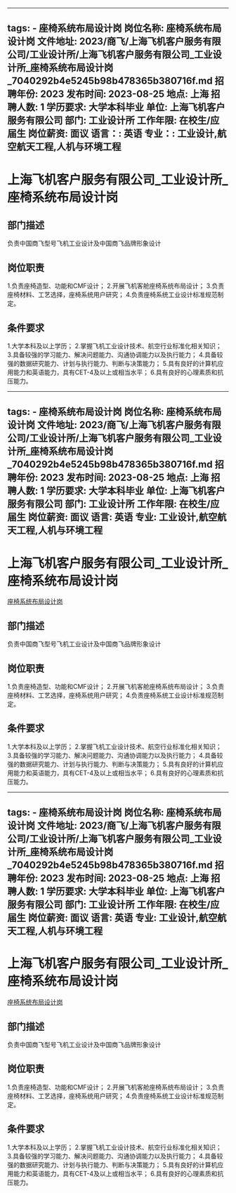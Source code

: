 
---
tags:
    - 座椅系统布局设计岗
岗位名称: 座椅系统布局设计岗
文件地址: 2023/商飞/上海飞机客户服务有限公司/工业设计所/上海飞机客户服务有限公司_工业设计所_座椅系统布局设计岗_7040292b4e5245b98b478365b380716f.md
招聘年份: 2023
发布时间: 2023-08-25
地点: 上海
招聘人数: 1
学历要求: 大学本科毕业
单位: 上海飞机客户服务有限公司
部门: 工业设计所
工作年限: 在校生/应届生
岗位薪资: 面议
语言：: 英语
专业：: 工业设计,航空航天工程,人机与环境工程
---

# 上海飞机客户服务有限公司_工业设计所_座椅系统布局设计岗

## 部门描述

负责中国商飞型号飞机工业设计及中国商飞品牌形象设计

## 岗位职责

1.负责座椅造型、功能和CMF设计；
 2.开展飞机客舱座椅系统布局设计；
 3.负责座椅材料、工艺选择，座椅系统用户研究；
 4.负责座椅系统工业设计标准规范制定。

 ## 条件要求

1.大学本科及以上学历；
 2.掌握飞机工业设计技术、航空行业标准化相关知识；
 3.具备较强的学习能力、解决问题能力、沟通协调能力以及执行能力；
 4.具备较强的数据研究能力、计划与执行能力、判断与决策能力；
 5.具有良好的计算机应用能力和英语能力，具有CET-4及以上或相当水平；
 6.具有良好的心理素质和抗压能力。

---
tags:
    - 座椅系统布局设计岗
岗位名称: 座椅系统布局设计岗
文件地址: 2023/商飞/上海飞机客户服务有限公司/工业设计所/上海飞机客户服务有限公司_工业设计所_座椅系统布局设计岗_7040292b4e5245b98b478365b380716f.md
招聘年份: 2023
发布时间: 2023-08-25
地点: 上海
招聘人数: 1
学历要求: 大学本科毕业
单位: 上海飞机客户服务有限公司
部门: 工业设计所
工作年限: 在校生/应届生
岗位薪资: 面议
语言: 英语
专业: 工业设计,航空航天工程,人机与环境工程
---

# 上海飞机客户服务有限公司_工业设计所_座椅系统布局设计岗

[座椅系统布局设计岗](http://zhaopin.comac.cc/zp/ct/out/position/positionDetail?planid=7040292b4e5245b98b478365b380716f)

## 部门描述

负责中国商飞型号飞机工业设计及中国商飞品牌形象设计

## 岗位职责

1.负责座椅造型、功能和CMF设计；
 2.开展飞机客舱座椅系统布局设计；
 3.负责座椅材料、工艺选择，座椅系统用户研究；
 4.负责座椅系统工业设计标准规范制定。

 ## 条件要求

1.大学本科及以上学历；
 2.掌握飞机工业设计技术、航空行业标准化相关知识；
 3.具备较强的学习能力、解决问题能力、沟通协调能力以及执行能力；
 4.具备较强的数据研究能力、计划与执行能力、判断与决策能力；
 5.具有良好的计算机应用能力和英语能力，具有CET-4及以上或相当水平；
 6.具有良好的心理素质和抗压能力。

---
tags:
    - 座椅系统布局设计岗
岗位名称: 座椅系统布局设计岗
文件地址: 2023/商飞/上海飞机客户服务有限公司/工业设计所/上海飞机客户服务有限公司_工业设计所_座椅系统布局设计岗_7040292b4e5245b98b478365b380716f.md
招聘年份: 2023
发布时间: 2023-08-25
地点: 上海
招聘人数: 1
学历要求: 大学本科毕业
单位: 上海飞机客户服务有限公司
部门: 工业设计所
工作年限: 在校生/应届生
岗位薪资: 面议
语言: 英语
专业: 工业设计,航空航天工程,人机与环境工程
---

# 上海飞机客户服务有限公司_工业设计所_座椅系统布局设计岗

[座椅系统布局设计岗](http://zhaopin.comac.cc/zp/ct/out/position/positionDetail?planid=7040292b4e5245b98b478365b380716f)


## 部门描述

负责中国商飞型号飞机工业设计及中国商飞品牌形象设计

## 岗位职责

1.负责座椅造型、功能和CMF设计；
 2.开展飞机客舱座椅系统布局设计；
 3.负责座椅材料、工艺选择，座椅系统用户研究；
 4.负责座椅系统工业设计标准规范制定。

 ## 条件要求

1.大学本科及以上学历；
 2.掌握飞机工业设计技术、航空行业标准化相关知识；
 3.具备较强的学习能力、解决问题能力、沟通协调能力以及执行能力；
 4.具备较强的数据研究能力、计划与执行能力、判断与决策能力；
 5.具有良好的计算机应用能力和英语能力，具有CET-4及以上或相当水平；
 6.具有良好的心理素质和抗压能力。
